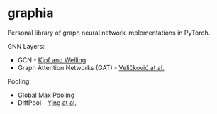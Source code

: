 # graphia
Personal library of graph neural network implementations in PyTorch.

GNN Layers:
- GCN - [Kipf and Welling](https://arxiv.org/abs/1609.02907)
- Graph Attention Networks (GAT) - [Veličković at al.](https://arxiv.org/abs/1710.10903)

Pooling:
- Global Max Pooling
- DiffPool - [Ying at al.](https://arxiv.org/abs/1806.08804)